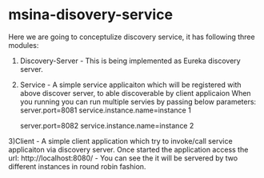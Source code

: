 # msina-disovery-service

Here we are going to conceptulize discovery service, it has following three modules:

1) Discovery-Server - This is being implemented as Eureka discovery server.
2) Service - A simple service applicaiton which will be registered with above discover server, to able discoverable by client applicaion
	When you running you can run multiple servies by passing below parameters:
	server.port=8081
	service.instance.name=instance 1 
	
	server.port=8082
	service.instance.name=instance 2
	
3)Client - A simple client application which try to invoke/call service applicaiton via discovery server.
Once started the application access the url: http://localhost:8080/ - You can see the it will be servered by two different instances in round robin fashion.

